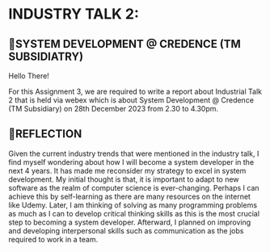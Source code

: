 # INDUSTRY TALK 2:
## 👋SYSTEM DEVELOPMENT @ CREDENCE (TM SUBSIDIATRY)
Hello There!

For this Assignment 3, we are required to write a report about Industrial Talk 2 that is held via webex which is about System Development @ Credence (TM Subsidiary) on 28th December 2023 from 2.30 to 4.30pm.

## 🤙REFLECTION 
Given the current industry trends that were mentioned in the industry talk, I find myself wondering about how I will become a system developer in the next 4 years. It has made me reconsider my strategy to excel in system development. My initial thought is that, it is important to adapt to new software as the realm of computer science is ever-changing. Perhaps I can achieve this by self-learning as there are many resources on the internet like Udemy. Later, I am thinking of solving as many programming problems as much as I can to develop critical thinking skills as this is the most crucial step to becoming a system developer. Afterward, I planned on improving and developing interpersonal skills such as communication as the jobs required to work in a team.

